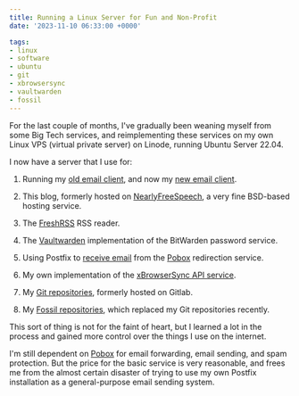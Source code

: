 ```yaml
---
title: Running a Linux Server for Fun and Non-Profit
date: '2023-11-10 06:33:00 +0000'

tags:
- linux
- software
- ubuntu
- git
- xbrowsersync
- vaultwarden
- fossil
---
```


For the last couple of months, I've gradually been weaning myself from some
Big Tech services, and reimplementing these services on my own Linux VPS
(virtual private server) on Linode, running Ubuntu Server 22.04.
<!--more-->
I now have a server that I use for:

1. Running my [old email client](/fossil/home/marka/fossils/sup-notmuch/doc/trunk/README.md),
and now my [new email client](/fossil/home/marka/fossils/csup/doc/trunk/www/index.md).

2. This blog, formerly hosted on [NearlyFreeSpeech](https://www.nearlyfreespeech.net/),
a very fine BSD-based hosting service.

3. The [FreshRSS](https://freshrss.org/index.html) RSS reader.

4. The [Vaultwarden](/posts/2023-10-06-vaultwarden-without-docker/) implementation
of the BitWarden password service.

5. Using Postfix to [receive email](/posts/2023-10-03-postfix-maildrop-failure/) from
the [Pobox](/posts/2023-10-07-pobox-and-postfix/) redirection service.

6. My own implementation of the [xBrowserSync API service](/posts/2023-11-04-implementing-xbrowsersync-api/).

7. My [Git repositories](/posts/2023-11-09-publishing-with-cgit/), formerly hosted on Gitlab.

8. My [Fossil repositories](/fossil/), which replaced my Git repositories recently.

This sort of thing is not for the faint of heart, but I learned a lot
in the process and gained more control over the things I use on the internet.

I'm still dependent on [Pobox](https://www.pobox.com/) for email forwarding,
email sending, and spam protection.  But the price for the basic service
is very reasonable, and frees me from the almost certain disaster of trying
to use my own Postfix installation as a general-purpose email sending system.
